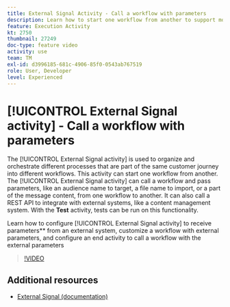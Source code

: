 ```yaml
---
title: External Signal Activity - Call a workflow with parameters
description: Learn how to start one workflow from another to support more complex customer journeys, while being able to better monitor and react to issues.
feature: Execution Activity
kt: 2750
thumbnail: 27249
doc-type: feature video
activity: use
team: TM
exl-id: d3996185-681c-4906-85f0-0543ab767519
role: User, Developer
level: Experienced
---
```


# [!UICONTROL External Signal activity] - Call a workflow with parameters

The [!UICONTROL External Signal activity] is used to organize and orchestrate different processes that are part of the same customer journey into different workflows. This activity can start one workflow from another. The [!UICONTROL External Signal activity] can call a workflow and pass parameters, like an audience name to target, a file name to import, or a part of the message content, from one workflow to another. It can also call a REST API to integrate with external systems, like a content management system. With the **Test** activity, tests can be run on this functionality.

Learn how to configure [!UICONTROL External Signal activity] to receive parameters** from an external system, customize a workflow with external parameters, and configure an end activity to call a workflow with the external parameters

>[!VIDEO](https://video.tv.adobe.com/v/27249/?quality=12)

## Additional resources

* [External Signal (documentation)](https://experienceleague.adobe.com/docs/campaign-standard/using/managing-processes-and-data/calling-workflow-external-parameters/calling-a-workflow-with-external-parameters.html)
